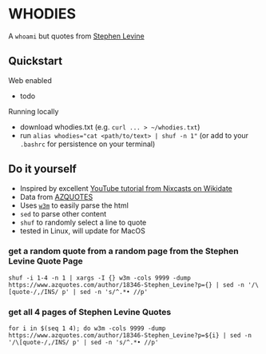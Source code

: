 # WHODIES

A `whoami` but quotes from [Stephen Levine](https://en.wikipedia.org/wiki/Stephen_Levine_%28author%29)

## Quickstart

Web enabled
* todo

Running locally

* download whodies.txt (e.g. `curl ... > ~/whodies.txt`)
* run `alias whodies="cat <path/to/text> | shuf -n 1"` (or add to your `.bashrc` for persistence on your terminal)

## Do it yourself

* Inspired by excellent [YouTube tutorial from Nixcasts on Wikidate](https://www.youtube.com/watch?v=NYGI5xh4Llc&t=458s)
* Data from [AZQUOTES](https://www.azquotes.com/author/18346-Stephen_Levine)
* Uses [`w3m`](https://www.mankier.com/1/w3m) to easily parse the html
* `sed` to parse other content
* `shuf` to randomly select a line to quote
* tested in Linux, will update for MacOS

### get a random quote from a random page from the Stephen Levine Quote Page

`shuf -i 1-4 -n 1 | xargs -I {} w3m -cols 9999 -dump https://www.azquotes.com/author/18346-Stephen_Levine?p={} | sed -n '/\[quote-/,/INS/ p' | sed -n 's/^.*• //p'`

### get all 4 pages of Stephen Levine Quotes

`for i in $(seq 1 4); do w3m -cols 9999 -dump https://www.azquotes.com/author/18346-Stephen_Levine?p=${i} | sed -n '/\[quote-/,/INS/ p' | sed -n 's/^.*• //p'`
